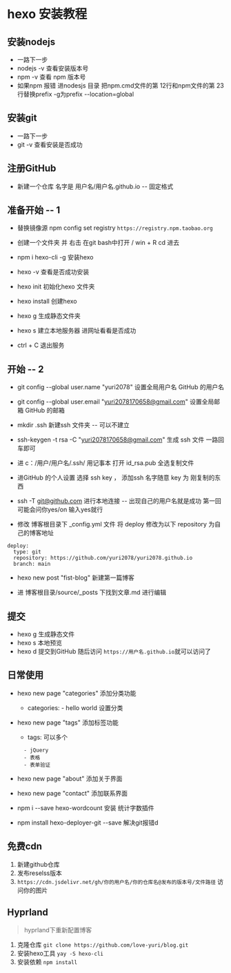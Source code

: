 # hexo 安装教程

## 安装nodejs

+ 一路下一步
+ nodejs -v 查看安装版本号
+ npm -v 查看 npm 版本号
+ 如果npm 报错 进nodesjs 目录 把npm.cmd文件的第 12行和npm文件的第 23 行替换prefix -g为prefix --location=global

## 安装git

+ 一路下一步
+ git -v 查看安装是否成功

## 注册GitHub

+ 新建一个仓库 名字是 用户名/用户名.github.io -- 固定格式

## 准备开始 -- 1

+ 替换镜像源 npm config set registry ``` https://registry.npm.taobao.org ```

+ 创建一个文件夹 并 右击 在git bash中打开 / win + R  cd 进去

+ npm i hexo-cli -g 安装hexo

+ hexo -v 查看是否成功安装

+ hexo init 初始化hexo 文件夹

+ hexo install 创建hexo

+ hexo g 生成静态文件夹

+ hexo s 建立本地服务器 进网址看看是否成功

+ ctrl + C 退出服务

## 开始 -- 2

+ git config --global user.name "yuri2078" 设置全局用户名 GitHub 的用户名

+ git config --global user.email "yuri2078170658@gmail.com" 设置全局邮箱 GitHub 的邮箱

+ mkdir .ssh 新建ssh 文件夹 -- 可以不建立

+ ssh-keygen -t rsa -C "yuri2078170658@gmail.com" 生成 ssh 文件 一路回车即可

+ 进 c：/用户/用户名/.ssh/   用记事本 打开 id_rsa.pub 全选复制文件

+ 进GitHub 的个人设置 选择 ssh key ， 添加ssh  名字随意 key 为 刚复制的东西

+ ssh -T git@github.com 进行本地连接 -- 出现自己的用户名就是成功 第一回可能会问你yes/on 输入yes就行

+ 修改 博客根目录下 _config.yml 文件 将 deploy 修改为以下 repository 为自己的博客地址

``` :
deploy:
  type: git
  repository: https://github.com/yuri2078/yuri2078.github.io
  branch: main

```

+ hexo new post "fist-blog" 新建第一篇博客

+ 进 博客根目录/source/_posts 下找到文章.md 进行编辑

## 提交

+ hexo g 生成静态文件
+ hexo s 本地预览
+ hexo d 提交到GitHub 随后访问 ``` https://用户名.github.io ```就可以访问了

## 日常使用

+ hexo new page "categories" 添加分类功能
  + categories: - hello world 设置分类
+ hexo new page "tags" 添加标签功能
  + tags: 可以多个

  ```:
    - jQuery
    - 表格
    - 表单验证
  
  ```

+ hexo new page "about" 添加关于界面
+ hexo new page "contact" 添加联系界面
+ npm i --save hexo-wordcount 安装 统计字数插件  
+ npm install hexo-deployer-git --save 解决git报错d

## 免费cdn

1. 新建github仓库
2. 发布reselss版本
3. `https://cdn.jsdelivr.net/gh/你的用户名/你的仓库名@发布的版本号/文件路径` 访问你的图片



## Hyprland

> hyprland下重新配置博客

1. 克隆仓库 `git clone https://github.com/love-yuri/blog.git`
2. 安装hexo工具 `yay -S hexo-cli` 
3. 安装依赖 `npm install`
